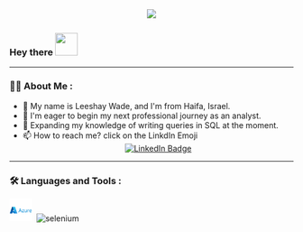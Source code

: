 <div id="header" align="center">
  <img src="https://media.giphy.com/media/quHN7pqUQg2eZc2SYS/giphy.gif" width="350"/>
</div>

<h3>
  Hey there
  <img src="https://media.giphy.com/media/hvRJCLFzcasrR4ia7z/giphy.gif" width="40" height="40" />
</h3>

---

### :woman_technologist: About Me :
- 👋 My name is Leeshay Wade, and I'm from Haifa, Israel.
- 👀 I'm eager to begin my next professional journey as an analyst.
- 🌱 Expanding my knowledge of writing queries in SQL at the moment.
- 📫 How to reach me? click on the LinkdIn Emoji <div id="badges" align="center">
  <a href="https://www.linkedin.com/in/leeshay-wade/">
    <img src="https://img.shields.io/badge/LinkedIn-blue?style=for-the-badge&logo=linkedin&logoColor=white" alt="LinkedIn Badge"/>
  </a>
</div>

---

### :hammer_and_wrench: Languages and Tools :
<div>
    <img src="https://raw.githubusercontent.com/devicons/devicon/1119b9f84c0290e0f0b38982099a2bd027a48bf1/icons/azure/azure-original-wordmark.svg" title="python"  alt="azure" width="40" height="40"/>&nbsp;
  <img src="https://mpng.subpng.com/20180330/zle/kisspng-microsoft-azure-sql-database-microsoft-sql-server-database-5abeaece642720.1956423515224460304102.jpg" title="selenium"  alt="selenium" width="40" height="40"/>&nbsp;
 </div>

